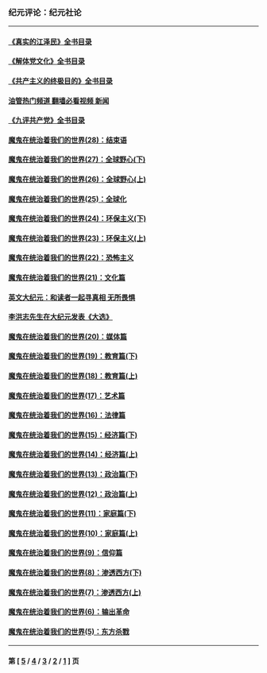 ### 纪元评论：纪元社论
---
#### [《真实的江泽民》全书目录](../../pages/nsc422/n13721399.md?12160330) 
#### [《解体党文化》全书目录](../../pages/nsc422/n13721157.md?12160330) 
#### [《共产主义的终极目的》全书目录](../../pages/nsc422/n13721048.md?12160330) 
#### [油管热门频道 翻墙必看视频 新闻](ok?12160330)
#### [《九评共产党》全书目录](../../pages/nsc422/n13708085.md?12160330) 
#### [魔鬼在统治着我们的世界(28)：结束语](../../pages/nsc422/n10936246.md?12160330) 
#### [魔鬼在统治着我们的世界(27)：全球野心(下)](../../pages/nsc422/n10928319.md?12160330) 
#### [魔鬼在统治着我们的世界(26)：全球野心(上)](../../pages/nsc422/n10900318.md?12160330) 
#### [魔鬼在统治着我们的世界(25)：全球化](../../pages/nsc422/n10788205.md?12160330) 
#### [魔鬼在统治着我们的世界(24)：环保主义(下)](../../pages/nsc422/n10695307.md?12160330) 
#### [魔鬼在统治着我们的世界(23)：环保主义(上)](../../pages/nsc422/n10688613.md?12160330) 
#### [魔鬼在统治着我们的世界(22)：恐怖主义](../../pages/nsc422/n10614727.md?12160330) 
#### [魔鬼在统治着我们的世界(21)：文化篇](../../pages/nsc422/n10597706.md?12160330) 
#### [英文大纪元：和读者一起寻真相 无所畏惧](../../pages/nsc422/n12542027.md?12160330) 
#### [李洪志先生在大纪元发表《大选》](../../pages/nsc422/n12534746.md?12160330) 
#### [魔鬼在统治着我们的世界(20)：媒体篇](../../pages/nsc422/n10586579.md?12160330) 
#### [魔鬼在统治着我们的世界(19)：教育篇(下)](../../pages/nsc422/n10564808.md?12160330) 
#### [魔鬼在统治着我们的世界(18)：教育篇(上)](../../pages/nsc422/n10526970.md?12160330) 
#### [魔鬼在统治着我们的世界(17)：艺术篇](../../pages/nsc422/n10499093.md?12160330) 
#### [魔鬼在统治着我们的世界(16)：法律篇](../../pages/nsc422/n10485969.md?12160330) 
#### [魔鬼在统治着我们的世界(15)：经济篇(下)](../../pages/nsc422/n10469975.md?12160330) 
#### [魔鬼在统治着我们的世界(14)：经济篇(上)](../../pages/nsc422/n10457370.md?12160330) 
#### [魔鬼在统治着我们的世界(13)：政治篇(下)](../../pages/nsc422/n10448270.md?12160330) 
#### [魔鬼在统治着我们的世界(12)：政治篇(上)](../../pages/nsc422/n10444576.md?12160330) 
#### [魔鬼在统治着我们的世界(11)：家庭篇(下)](../../pages/nsc422/n10440961.md?12160330) 
#### [魔鬼在统治着我们的世界(10)：家庭篇(上)](../../pages/nsc422/n10435448.md?12160330) 
#### [魔鬼在统治着我们的世界(9)：信仰篇](../../pages/nsc422/n10432159.md?12160330) 
#### [魔鬼在统治着我们的世界(8)：渗透西方(下)](../../pages/nsc422/n10429603.md?12160330) 
#### [魔鬼在统治着我们的世界(7)：渗透西方(上)](../../pages/nsc422/n10426013.md?12160330) 
#### [魔鬼在统治着我们的世界(6)：输出革命](../../pages/nsc422/n10421536.md?12160330) 
#### [魔鬼在统治着我们的世界(5)：东方杀戮](../../pages/nsc422/n10417707.md?12160330) 

---
#### 第 [ [5](./5.md?12160330) / [4](./4.md?12160330) / [3](./3.md?12160330) / [2](./2.md?12160330) / [1](./1.md?12160330) ] 页
